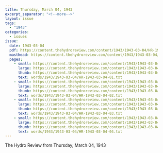 ```yaml
---
title: Thursday, March 04, 1943
excerpt_separator: "<!--more-->"
layout: issue
tags:
  - "1943"
categories:
  - issues
issue:
  date: 1943-03-04
  pdf: https://content.thehydroreview.com/content/1943/1943-03-04/HR-1943-03-04.pdf
  masthead: https://content.thehydroreview.com/content/1943/1943-03-04/masthead/HR-1943-03-04.jpg
  pages:
    - small: https://content.thehydroreview.com/content/1943/1943-03-04/small/HR-1943-03-04-01.jpg
      large: https://content.thehydroreview.com/content/1943/1943-03-04/large/HR-1943-03-04-01.jpg
      thumb: https://content.thehydroreview.com/content/1943/1943-03-04/thumbnails/HR-1943-03-04-01.jpg
      text: words/1943/1943-03-04/HR-1943-03-04-01.txt
    - small: https://content.thehydroreview.com/content/1943/1943-03-04/small/HR-1943-03-04-02.jpg
      large: https://content.thehydroreview.com/content/1943/1943-03-04/large/HR-1943-03-04-02.jpg
      thumb: https://content.thehydroreview.com/content/1943/1943-03-04/thumbnails/HR-1943-03-04-02.jpg
      text: words/1943/1943-03-04/HR-1943-03-04-02.txt
    - small: https://content.thehydroreview.com/content/1943/1943-03-04/small/HR-1943-03-04-03.jpg
      large: https://content.thehydroreview.com/content/1943/1943-03-04/large/HR-1943-03-04-03.jpg
      thumb: https://content.thehydroreview.com/content/1943/1943-03-04/thumbnails/HR-1943-03-04-03.jpg
      text: words/1943/1943-03-04/HR-1943-03-04-03.txt
    - small: https://content.thehydroreview.com/content/1943/1943-03-04/small/HR-1943-03-04-04.jpg
      large: https://content.thehydroreview.com/content/1943/1943-03-04/large/HR-1943-03-04-04.jpg
      thumb: https://content.thehydroreview.com/content/1943/1943-03-04/thumbnails/HR-1943-03-04-04.jpg
      text: words/1943/1943-03-04/HR-1943-03-04-04.txt
---
```


The Hydro Review from Thursday, March 04, 1943

<!--more-->

